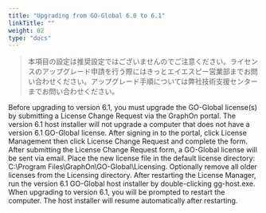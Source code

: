 ```yaml
---
title: "Upgrading from GO-Global 6.0 to 6.1"
linkTitle: ""
weight: 02
type: "docs"
---
```



>本項目の設定は推奨設定ではございませんのでご注意ください。ライセンスのアップグレード申請を行う際にはきっとエイエスピー営業部までお問い合わせください。アップグレード手順については弊社技術支援センターまでお問い合わせください。

Before upgrading to version 6.1, you must upgrade the GO-Global license(s) by submitting a License Change Request via the GraphOn portal. The version 6.1 host installer will not upgrade a computer that does not have a version 6.1 GO-Global license.
After signing in to the portal, click License Management then click License Change Request and complete the form.
After submitting the License Change Request form, a GO-Global license will be sent via email. Place the new license file in the default license directory: C:\Program Files\GraphOn\GO-Global\Licensing. Optionally remove all older licenses from the Licensing directory.
After restarting the License Manager, run the version 6.1 GO-Global host installer by double-clicking gg-host.exe.
When upgrading to version 6.1, you will be prompted to restart the computer. The host installer will resume automatically after restarting.